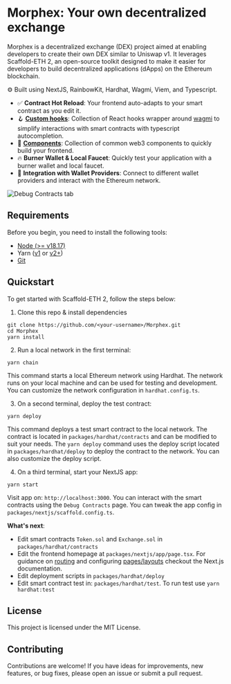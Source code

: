 # Morphex: Your own decentralized exchange

Morphex is a decentralized exchange (DEX) project aimed at enabling developers to create their own DEX similar to Uniswap v1. It leverages Scaffold-ETH 2, an open-source toolkit designed to make it easier for developers to build decentralized applications (dApps) on the Ethereum blockchain.

⚙️ Built using NextJS, RainbowKit, Hardhat, Wagmi, Viem, and Typescript.

- ✅ **Contract Hot Reload**: Your frontend auto-adapts to your smart contract as you edit it.
- 🪝 **[Custom hooks](https://docs.scaffoldeth.io/hooks/)**: Collection of React hooks wrapper around [wagmi](https://wagmi.sh/) to simplify interactions with smart contracts with typescript autocompletion.
- 🧱 [**Components**](https://docs.scaffoldeth.io/components/): Collection of common web3 components to quickly build your frontend.
- 🔥 **Burner Wallet & Local Faucet**: Quickly test your application with a burner wallet and local faucet.
- 🔐 **Integration with Wallet Providers**: Connect to different wallet providers and interact with the Ethereum network.

![Debug Contracts tab](https://github.com/notlelouch/Morphex/blob/main/packages/nextjs/public/Screenshot%202024-06-05%20at%205.28.08%E2%80%AFAM.png)

## Requirements

Before you begin, you need to install the following tools:

- [Node (>= v18.17)](https://nodejs.org/en/download/)
- Yarn ([v1](https://classic.yarnpkg.com/en/docs/install/) or [v2+](https://yarnpkg.com/getting-started/install))
- [Git](https://git-scm.com/downloads)

## Quickstart

To get started with Scaffold-ETH 2, follow the steps below:

1. Clone this repo & install dependencies

```
git clone https://github.com/<your-username>/Morphex.git
cd Morphex
yarn install
```

2. Run a local network in the first terminal:

```
yarn chain
```

This command starts a local Ethereum network using Hardhat. The network runs on your local machine and can be used for testing and development. You can customize the network configuration in `hardhat.config.ts`.

3. On a second terminal, deploy the test contract:

```
yarn deploy
```

This command deploys a test smart contract to the local network. The contract is located in `packages/hardhat/contracts` and can be modified to suit your needs. The `yarn deploy` command uses the deploy script located in `packages/hardhat/deploy` to deploy the contract to the network. You can also customize the deploy script.

4. On a third terminal, start your NextJS app:

```
yarn start
```

Visit app on: `http://localhost:3000`. You can interact with the smart contracts using the `Debug Contracts` page. You can tweak the app config in `packages/nextjs/scaffold.config.ts`.

**What's next**:

- Edit smart contracts `Token.sol` and `Exchange.sol` in `packages/hardhat/contracts`
- Edit the frontend homepage at `packages/nextjs/app/page.tsx`. For guidance on [routing](https://nextjs.org/docs/app/building-your-application/routing/defining-routes) and configuring [pages/layouts](https://nextjs.org/docs/app/building-your-application/routing/pages-and-layouts) checkout the Next.js documentation.
- Edit deployment scripts in `packages/hardhat/deploy`
- Edit smart contract test in: `packages/hardhat/test`. To run test use `yarn hardhat:test`

## License
This project is licensed under the MIT License.

## Contributing

Contributions are welcome! If you have ideas for improvements, new features, or bug fixes, please open an issue or submit a pull request.

